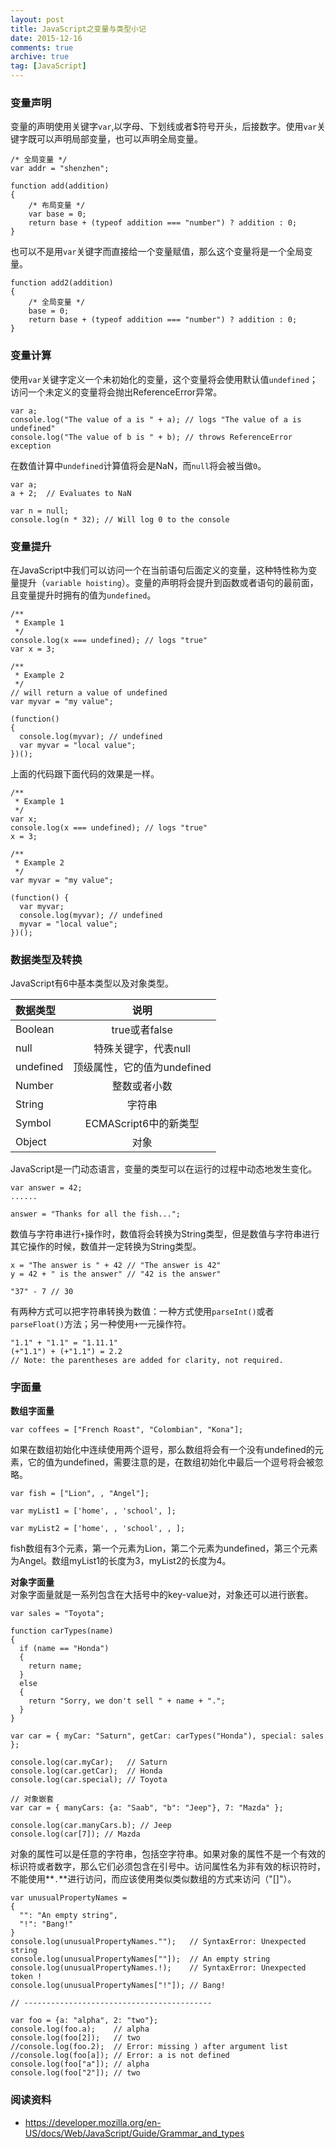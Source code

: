 ```yaml
---
layout: post
title: JavaScript之变量与类型小记
date: 2015-12-16
comments: true
archive: true
tag: [JavaScript]
---
```


### 变量声明 <br/>
变量的声明使用关键字```var```,以字母、下划线或者$符号开头，后接数字。使用```var```关键字既可以声明局部变量，也可以声明全局变量。

```
/* 全局变量 */
var addr = "shenzhen";

function add(addition)
{
    /* 布局变量 */
    var base = 0;
    return base + (typeof addition === "number") ? addition : 0;
}
```

也可以不是用```var```关键字而直接给一个变量赋值，那么这个变量将是一个全局变量。

```
function add2(addition)
{
	/* 全局变量 */
	base = 0;
	return base + (typeof addition === "number") ? addition : 0;
}
```

### 变量计算
使用```var```关键字定义一个未初始化的变量，这个变量将会使用默认值```undefined```；访问一个未定义的变量将会抛出ReferenceError异常。

```
var a;
console.log("The value of a is " + a); // logs "The value of a is undefined"
console.log("The value of b is " + b); // throws ReferenceError exception
```

在数值计算中```undefined```计算值将会是NaN，而```null```将会被当做```0```。

```
var a;
a + 2;  // Evaluates to NaN

var n = null;
console.log(n * 32); // Will log 0 to the console
```

### 变量提升
在JavaScript中我们可以访问一个在当前语句后面定义的变量，这种特性称为变量提升（```variable hoisting```）。变量的声明将会提升到函数或者语句的最前面，且变量提升时拥有的值为```undefined```。

```
/**
 * Example 1
 */
console.log(x === undefined); // logs "true"
var x = 3;

/**
 * Example 2
 */
// will return a value of undefined
var myvar = "my value";

(function()
{
  console.log(myvar); // undefined
  var myvar = "local value";
})();
```

上面的代码跟下面代码的效果是一样。

```
/**
 * Example 1
 */
var x;
console.log(x === undefined); // logs "true"
x = 3;

/**
 * Example 2
 */
var myvar = "my value";

(function() {
  var myvar;
  console.log(myvar); // undefined
  myvar = "local value";
})();
```

### 数据类型及转换
JavaScript有6中基本类型以及对象类型。

| 数据类型        	| 说明     |
| :-----------  | :----------:  |
| Boolean	        |true或者false |
| null       | 特殊关键字，代表null       |
| undefined			| 顶级属性，它的值为undefined         |
| Number	        | 整数或者小数		|
| String     | 字符串        |
| Symbol   | ECMAScript6中的新类型  |
| Object   | 对象  |

JavaScript是一门动态语言，变量的类型可以在运行的过程中动态地发生变化。

```
var answer = 42;
......

answer = "Thanks for all the fish...";
```

数值与字符串进行```+```操作时，数值将会转换为String类型，但是数值与字符串进行其它操作的时候，数值并一定转换为String类型。

```
x = "The answer is " + 42 // "The answer is 42"
y = 42 + " is the answer" // "42 is the answer"

"37" - 7 // 30
```

有两种方式可以把字符串转换为数值：一种方式使用```parseInt()```或者```parseFloat()```方法；另一种使用```+```一元操作符。

```
"1.1" + "1.1" = "1.11.1"
(+"1.1") + (+"1.1") = 2.2
// Note: the parentheses are added for clarity, not required.
```

### 字面量
**数组字面量** <br/>

```
var coffees = ["French Roast", "Colombian", "Kona"];
```

如果在数组初始化中连续使用两个逗号，那么数组将会有一个没有undefined的元素，它的值为undefined，需要注意的是，在数组初始化中最后一个逗号将会被忽略。

```
var fish = ["Lion", , "Angel"];

var myList1 = ['home', , 'school', ];

var myList2 = ['home', , 'school', , ];
```

fish数组有3个元素，第一个元素为Lion，第二个元素为undefined，第三个元素为Angel。数组myList1的长度为3，myList2的长度为4。


**对象字面量** <br/>
对象字面量就是一系列包含在大括号中的key-value对，对象还可以进行嵌套。

```
var sales = "Toyota";

function carTypes(name)
{
  if (name == "Honda")
  {
    return name;
  }
  else
  {
    return "Sorry, we don't sell " + name + ".";
  }
}

var car = { myCar: "Saturn", getCar: carTypes("Honda"), special: sales };

console.log(car.myCar);   // Saturn
console.log(car.getCar);  // Honda
console.log(car.special); // Toyota

// 对象嵌套
var car = { manyCars: {a: "Saab", "b": "Jeep"}, 7: "Mazda" };

console.log(car.manyCars.b); // Jeep
console.log(car[7]); // Mazda
```

对象的属性可以是任意的字符串，包括空字符串。如果对象的属性不是一个有效的标识符或者数字，那么它们必须包含在引号中。访问属性名为非有效的标识符时，不能使用**```.```**进行访问，而应该使用类似类似数组的方式来访问（"[]"）。

```
var unusualPropertyNames =
{
  "": "An empty string",
  "!": "Bang!"
}
console.log(unusualPropertyNames."");   // SyntaxError: Unexpected string
console.log(unusualPropertyNames[""]);  // An empty string
console.log(unusualPropertyNames.!);    // SyntaxError: Unexpected token !
console.log(unusualPropertyNames["!"]); // Bang!

// ------------------------------------------

var foo = {a: "alpha", 2: "two"};
console.log(foo.a);    // alpha
console.log(foo[2]);   // two
//console.log(foo.2);  // Error: missing ) after argument list
//console.log(foo[a]); // Error: a is not defined
console.log(foo["a"]); // alpha
console.log(foo["2"]); // two
```

### 阅读资料
- https://developer.mozilla.org/en-US/docs/Web/JavaScript/Guide/Grammar_and_types











